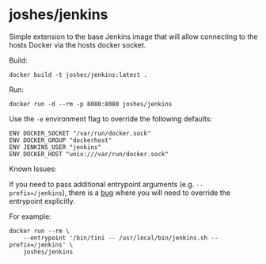 # joshes/jenkins

Simple extension to the base Jenkins image that will allow connecting to the hosts Docker via the hosts docker socket.

Build:

```
docker build -t joshes/jenkins:latest .
```

Run:

```
docker run -d --rm -p 8080:8080 joshes/jenkins
```

Use the `-e` environment flag to override the following defaults:

```
ENV DOCKER_SOCKET "/var/run/docker.sock"
ENV DOCKER_GROUP "dockerhost"
ENV JENKINS_USER "jenkins"
ENV DOCKER_HOST "unix:///var/run/docker.sock"
```

Known Issues:

If you need to pass additional entrypoint arguments (e.g. `--prefix=/jenkins`), there is a [bug](https://github.com/docker/compose/issues/3140) where you will need to override the entrypoint explicitly.

For example: 

```
docker run --rm \
    --entrypoint '/bin/tini -- /usr/local/bin/jenkins.sh --prefix=/jenkins' \
    joshes/jenkins
```